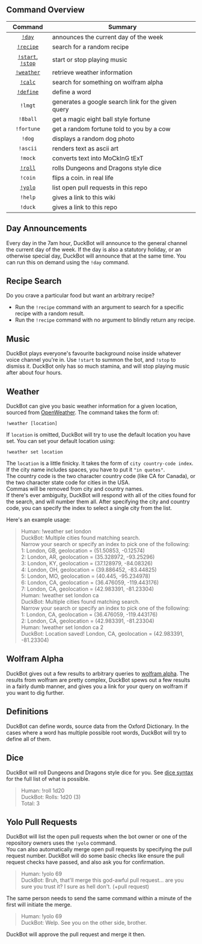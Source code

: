 Command Overview
----------------

| Command | Summary |
|:-:|-|
| [`!day`](#day-announcements) | announces the current day of the week |
| [`!recipe`](#recipe-search) | search for a random recipe |
| [`!start`, `!stop`](#music) | start or stop playing music |
| [`!weather`](#weather) | retrieve weather information |
| [`!calc`](#wolfram-alpha) | search for something on wolfram alpha |
| [`!define`](#definitions) | define a word |
| `!lmgt` | generates a google search link for the given query |
| `!8ball` | get a magic eight ball style fortune |
| `!fortune` | get a random fortune told to you by a cow |
| `!dog` | displays a random dog photo |
| `!ascii` | renders text as ascii art |
| `!mock` | converts text into MoCkInG tExT |
| [`!roll`](#dice) | rolls Dungeons and Dragons style dice |
| `!coin` | flips a coin. in real life |
| [`!yolo`](#yolo-pull-requests) | list open pull requests in this repo |
| `!help` | gives a link to this wiki |
| `!duck` | gives a link to this repo |

Day Announcements
-----------------
Every day in the 7am hour, DuckBot will announce to the general channel the current day of the week. If the day is also a statutory holiday, or an otherwise special day, DuckBot will announce that at the same time. You can run this on demand using the `!day` command.

Recipe Search
-------------
Do you crave a particular food but want an arbitrary recipe?
* Run the `!recipe` command with an argument to search for a specific recipe with a random result.
* Run the `!recipe` command with no argument to blindly return any recipe.

Music
-----
DuckBot plays everyone's favourite background noise inside whatever voice channel you're in. Use `!start` to summon the bot, and `!stop` to dismiss it. DuckBot only has so much stamina, and will stop playing music after about four hours.

Weather
-------
DuckBot can give you basic weather information for a given location, sourced from [OpenWeather](https://openweathermap.org/). The command takes the form of:
```
!weather [location]
```
If `location` is omitted, DuckBot will try to use the default location you have set. You can set your default location using:
```
!weather set location
```

The `location` is a little finicky. It takes the form of `city country-code index`.  
If the city name includes spaces, you have to put it `"in quotes"`.  
The country code is the two character country code (like CA for Canada), or the two character state code for cities in the USA.  
Commas will be removed from city and country names.  
If there's ever ambiguity, DuckBot will respond with all of the cities found for the search, and will number them all. After specifying the city and country code, you can specify the index to select a single city from the list.

Here's an example usage:
> Human: !weather set london  
> DuckBot: Multiple cities found matching search.  
> Narrow your search or specify an index to pick one of the following:  
> 1: London, GB, geolocation = (51.50853, -0.12574)  
> 2: London, AR, geolocation = (35.328972, -93.25296)  
> 3: London, KY, geolocation = (37.128979, -84.08326)  
> 4: London, OH, geolocation = (39.886452, -83.44825)  
> 5: London, MO, geolocation = (40.445, -95.234978)  
> 6: London, CA, geolocation = (36.476059, -119.443176)  
> 7: London, CA, geolocation = (42.983391, -81.23304)  
> Human: !weather set london ca  
> DuckBot: Multiple cities found matching search.  
> Narrow your search or specify an index to pick one of the following:  
> 1: London, CA, geolocation = (36.476059, -119.443176)  
> 2: London, CA, geolocation = (42.983391, -81.23304)  
> Human: !weather set london ca 2  
> DuckBot: Location saved! London, CA, geolocation = (42.983391, -81.23304)

Wolfram Alpha
-------------
DuckBot gives out a few results to arbitrary queries to [wolfram alpha](https://www.wolframalpha.com/). The results from wolfram are pretty complex, DuckBot spews out a few results in a fairly dumb manner, and gives you a link for your query on wolfram if you want to dig further.

Definitions
-----------
DuckBot can define words, source data from the Oxford Dictionary. In the cases where a word has multiple possible root words, DuckBot will try to define all of them.

Dice
----
DuckBot will roll Dungeons and Dragons style dice for you. See [dice syntax](https://d20.readthedocs.io/en/latest/start.html#dice-syntax) for the full list of what is possible.

> Human: !roll 1d20  
> DuckBot: Rolls: 1d20 (3)  
> Total: 3

Yolo Pull Requests
------------------
DuckBot will list the open pull requests when the bot owner or one of the repository owners uses the `!yolo` command.  
You can also automatically merge open pull requests by specifying the pull request number. DuckBot will do some basic checks like ensure the pull request checks have passed, and also ask you for confirmation.

> Human: !yolo 69  
> DuckBot: Bruh, that'll merge this god-awful pull request... are you sure you trust it? I sure as hell don't. (+pull request)

The same person needs to send the same command within a minute of the first will initiate the merge.
> Human: !yolo 69  
> DuckBot: Welp. See you on the other side, brother.

DuckBot will approve the pull request and merge it then.
